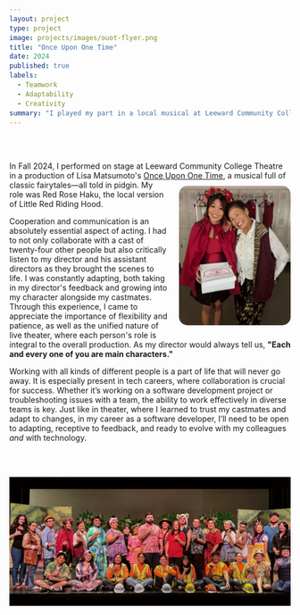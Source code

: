 ```yaml
---
layout: project
type: project
image: projects/images/ouot-flyer.png
title: "Once Upon One Time"
date: 2024
published: true
labels:
  - Teamwork
  - Adaptability
  - Creativity
summary: "I played my part in a local musical at Leeward Community College."
---
```


<br><br>

In Fall 2024, I performed on stage at Leeward Community College Theatre in a production of Lisa Matsumoto's [Once Upon One Time](https://www.broadwayworld.com/hawaii/regional/Lisa-Matsumoto-s-ONCE-UPON-ONE-TIME-2796288), a musical full of <img class="rounded" src="../projects/images/tutu.png" style="width: 200px; float: right; margin-left: 20px; margin-bottom: 20px; margin-top: 10px; border-radius: 15px;"> classic fairytales—all told in pidgin. My role was Red Rose Haku, the local version of Little Red Riding Hood.

Cooperation and communication is an absolutely essential aspect of acting. I had to not only collaborate with a cast of twenty-four other people but also critically listen to my director and his assistant directors as they brought the scenes to life. I was constantly adapting, both taking in my director's feedback and growing into my character alongside my castmates. Through this experience, I came to appreciate the importance of flexibility and patience, as well as the unified nature of live theater, where each person's role is integral to the overall production. As my director would always tell us, <b>"Each and every one of you are main characters."</b>

Working with all kinds of different people is a part of life that will never go away. It is especially present in tech careers, where collaboration is crucial for success. Whether it’s working on a software development project or troubleshooting issues with a team, the ability to work effectively in diverse teams is key. Just like in theater, where I learned to trust my castmates and adapt to changes, in my career as a software developer, I’ll need to be open to adapting, receptive to feedback, and ready to evolve with my colleagues _and_ with technology.

<br><br>

<div style="text-align: center;">
  <img class="img-fluid" src="../projects/images/ouot-cast-long.png">
</div>
